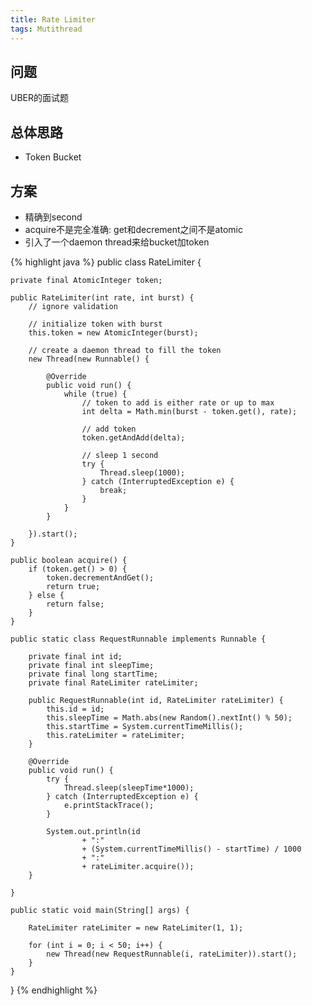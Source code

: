 ```yaml
---
title: Rate Limiter
tags: Mutithread
---
```


## 问题
UBER的面试题

## 总体思路
- Token Bucket

## 方案

- 精确到second
- acquire不是完全准确: get和decrement之间不是atomic
- 引入了一个daemon thread来给bucket加token

{% highlight java %}
public class RateLimiter {

	private final AtomicInteger token;

	public RateLimiter(int rate, int burst) {
		// ignore validation

		// initialize token with burst
		this.token = new AtomicInteger(burst);

		// create a daemon thread to fill the token
		new Thread(new Runnable() {

			@Override
			public void run() {
				while (true) {
					// token to add is either rate or up to max
					int delta = Math.min(burst - token.get(), rate);

					// add token
					token.getAndAdd(delta);

					// sleep 1 second
					try {
						Thread.sleep(1000);
					} catch (InterruptedException e) {
						break;
					}
				}
			}

		}).start();
	}

	public boolean acquire() {
		if (token.get() > 0) {
			token.decrementAndGet();
			return true;
		} else {
			return false;
		}
	}

	public static class RequestRunnable implements Runnable {

		private final int id;
		private final int sleepTime;
		private final long startTime;
		private final RateLimiter rateLimiter;

		public RequestRunnable(int id, RateLimiter rateLimiter) {
			this.id = id;
			this.sleepTime = Math.abs(new Random().nextInt() % 50);
			this.startTime = System.currentTimeMillis();
			this.rateLimiter = rateLimiter;
		}

		@Override
		public void run() {
			try {
				Thread.sleep(sleepTime*1000);
			} catch (InterruptedException e) {
				e.printStackTrace();
			}

			System.out.println(id
					+ ":"
					+ (System.currentTimeMillis() - startTime) / 1000
					+ ":"
					+ rateLimiter.acquire());
		}

	}

	public static void main(String[] args) {

		RateLimiter rateLimiter = new RateLimiter(1, 1);

		for (int i = 0; i < 50; i++) {
			new Thread(new RequestRunnable(i, rateLimiter)).start();
		}
	}

}
{% endhighlight %}
